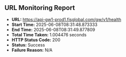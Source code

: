 ## URL Monitoring Report

- **URL:** https://api-gw1-prod1.fisglobal.com/gw/v1/health
- **Start Time:** 2025-06-08T08:31:48.873333
- **End Time:** 2025-06-08T08:31:49.877809
- **Total Time Taken:** 1.004476 seconds
- **HTTP Status Code:** 200
- **Status:** Success
- **Failure Reason:** N/A
